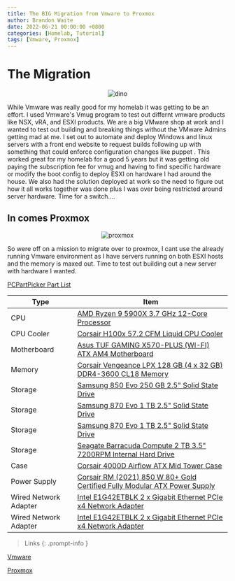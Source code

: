 ```yaml
---
title: The BIG Migration from Vmware to Proxmox
author: Brandon Waite
date: 2022-06-21 00:00:00 +0800
categories: [Homelab, Tutorial]
tags: [Vmware, Proxmox]
---
```



# The Migration 

<div style="text-align: center">
<img src="https://brandonw.me/assets/images/dino.jpg" alt="dino"/>
</div>


While Vmware was really good for my homelab it was getting to be an effort. I used Vmware's Vmug program to test out differnt vmware products like NSX, vRA, and ESXI products. We are a big VMware shop at work and I wanted to test out building and breaking things without the VMware Admins getting mad at me. I set out to automate and deploy Windows and linux servers with a front end website to request builds following up with something that could enforce configuration changes like puppet . This worked great for my homelab for a good 5 years but it was getting old paying the subscription fee for vmug and having to find specific hardware or modify the boot config to deploy ESXI on hardware I had around the house. We also had the solution deployed at work so the need to figure out how it all works together was done plus I was over being restricted around server hardware. Time for a switch....


## In comes Proxmox

<div style="text-align: center">
<img src="https://brandonw.me/assets/images/proxmox.png" alt="proxmox"/>
</div>

So were off on a mission to migrate over to proxmox, I cant use the already running Vmware environment as I have servers running on both ESXI hosts and the memory is maxed out. Time to test out building out a new server with hardware I wanted.

<a href="https://pcpartpicker.com/list/9bmtW4">PCPartPicker Part List</a>
<table class="pcpp-part-list">
  <thead>
    <tr>
      <th>Type</th>
      <th>Item</th>
    </tr>
  </thead>
  <tbody>
    <tr>
      <td class="pcpp-part-list-type">CPU</td>
      <td class="pcpp-part-list-item"><a href="https://pcpartpicker.com/product/KwLwrH/amd-ryzen-9-5900x-37-ghz-12-core-processor-100-100000061wof">AMD Ryzen 9 5900X 3.7 GHz 12-Core Processor</a></td>
    </tr>
    <tr>
      <td class="pcpp-part-list-type">CPU Cooler</td>
      <td class="pcpp-part-list-item"><a href="https://pcpartpicker.com/product/8mJtt6/corsair-h100x-572-cfm-liquid-cpu-cooler-cw-9060040-ww">Corsair H100x 57.2 CFM Liquid CPU Cooler</a></td>
    </tr>
    <tr>
      <td class="pcpp-part-list-type">Motherboard</td>
      <td class="pcpp-part-list-item"><a href="https://pcpartpicker.com/product/dmGnTW/asus-tuf-gaming-x570-plus-wi-fi-atx-am4-motherboard-tuf-gaming-x570-plus-wi-fi">Asus TUF GAMING X570-PLUS (WI-FI) ATX AM4 Motherboard</a></td>
    </tr>
    <tr>
      <td class="pcpp-part-list-type">Memory</td>
      <td class="pcpp-part-list-item"><a href="https://pcpartpicker.com/product/Vh2bt6/corsair-vengeance-lpx-128-gb-4-x-32-gb-ddr4-3600-memory-cmk128gx4m4d3600c18">Corsair Vengeance LPX 128 GB (4 x 32 GB) DDR4-3600 CL18 Memory</a></td>
    </tr>
    <tr>
      <td class="pcpp-part-list-type">Storage</td>
      <td class="pcpp-part-list-item"><a href="https://pcpartpicker.com/product/3kL7YJ/samsung-internal-hard-drive-mz75e250bam">Samsung 850 Evo 250 GB 2.5" Solid State Drive</a></td>
    </tr>
    <tr>
      <td class="pcpp-part-list-type">Storage</td>
      <td class="pcpp-part-list-item"><a href="https://pcpartpicker.com/product/7nsnTW/samsung-870-evo-1-tb-25-solid-state-drive-mz-77e1t0bam">Samsung 870 Evo 1 TB 2.5" Solid State Drive</a></td>
    </tr>
    <tr>
      <td class="pcpp-part-list-type">Storage</td>
      <td class="pcpp-part-list-item"><a href="https://pcpartpicker.com/product/7nsnTW/samsung-870-evo-1-tb-25-solid-state-drive-mz-77e1t0bam">Samsung 870 Evo 1 TB 2.5" Solid State Drive</a></td>
    </tr>
    <tr>
      <td class="pcpp-part-list-type">Storage</td>
      <td class="pcpp-part-list-item"><a href="https://pcpartpicker.com/product/mwrYcf/seagate-barracuda-computer-2-tb-35-7200rpm-internal-hard-drive-st2000dm008">Seagate Barracuda Compute 2 TB 3.5" 7200RPM Internal Hard Drive</a></td>
    </tr>
    <tr>
      <td class="pcpp-part-list-type">Case</td>
      <td class="pcpp-part-list-item"><a href="https://pcpartpicker.com/product/bCYQzy/corsair-4000d-airflow-atx-mid-tower-case-cc-9011200-ww">Corsair 4000D Airflow ATX Mid Tower Case</a></td>
    </tr>
    <tr>
      <td class="pcpp-part-list-type">Power Supply</td>
      <td class="pcpp-part-list-item"><a href="https://pcpartpicker.com/product/FPYmP6/corsair-rm-2021-850-w-80-gold-certified-fully-modular-atx-power-supply-cp-9020235-na">Corsair RM (2021) 850 W 80+ Gold Certified Fully Modular ATX Power Supply</a></td>
      </td>
    </tr>
    <tr>
      <td class="pcpp-part-list-type">Wired Network Adapter</td>
      <td class="pcpp-part-list-item"><a href="https://pcpartpicker.com/product/2mXfrH/intel-wired-network-card-e1g42etblk">Intel E1G42ETBLK 2 x Gigabit Ethernet PCIe x4 Network Adapter</a></td>
    </tr>
    <tr>
      <td class="pcpp-part-list-type">Wired Network Adapter</td>
      <td class="pcpp-part-list-item"><a href="https://pcpartpicker.com/product/2mXfrH/intel-wired-network-card-e1g42etblk">Intel E1G42ETBLK 2 x Gigabit Ethernet PCIe x4 Network Adapter</a></td>
    </tr>
  </tbody>
</table>

>Links
{: .prompt-info }

[Vmware](https://www.vmware.com/)

[Proxmox](https://www.proxmox.com//)


